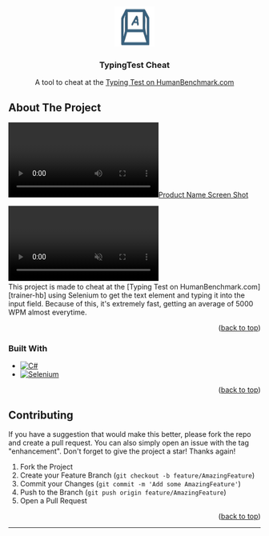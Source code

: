 <a name="readme-top"></a>


<!-- PROJECT LOGO -->
<br />
<div align="center">
  <a href="https://github.com/layth49/TypingTest-HB">
    <img src="assets/logo.png" alt="Logo" width="80" height="80">
  </a>

<h3 align="center">TypingTest Cheat</h3>

  <p align="center">
    A tool to cheat at the <a href="https://humanbenchmark.com/tests/typing">Typing Test on HumanBenchmark.com</a>
  </p>
</div>


<!-- ABOUT THE PROJECT -->
## About The Project

[![Product Name Screen Shot][product-screenshot]][repo-url]
<div>
    <video loop autoplay muted>
        <source src="assets/showcase.mp4" type="video/mp4">
    </video>
</div>
This project is made to cheat at the [Typing Test on HumanBenchmark.com][trainer-hb] using Selenium to get the text element and typing it into the input field. Because of this, it's extremely fast, getting an average of 5000 WPM almost everytime.

<p align="right">(<a href="#readme-top">back to top</a>)</p>



### Built With

* [![C#][CSharp]][CSharp-url]
* [![Selenium]][Selenium-url]

<p align="right">(<a href="#readme-top">back to top</a>)</p>


<!-- CONTRIBUTING -->
## Contributing

If you have a suggestion that would make this better, please fork the repo and create a pull request. You can also simply open an issue with the tag "enhancement".
Don't forget to give the project a star! Thanks again!

1. Fork the Project
2. Create your Feature Branch (`git checkout -b feature/AmazingFeature`)
3. Commit your Changes (`git commit -m 'Add some AmazingFeature'`)
4. Push to the Branch (`git push origin feature/AmazingFeature`)
5. Open a Pull Request

<p align="right">(<a href="#readme-top">back to top</a>)</p>



<hr />



[Selenium.WebDriver]: https://www.nuget.org/packages/Selenium.WebDriver

[product-screenshot]: assets/showcase.mp4

<!-- Product images and URLs -->
[CSharp]: https://img.shields.io/badge/csharp-512BD4?style=for-the-badge&logo=csharp&color=512BD4
[CSharp-url]: https://learn.microsoft.com/en-us/dotnet/csharp/tour-of-csharp/
[Selenium]: https://img.shields.io/badge/selenium-43B02A?style=for-the-badge&logo=selenium&color=000000
[Selenium-url]: https://www.selenium.dev/

[repo-url]: https://github.com/layth49/TypingTest-HB

[trainer-hb]: https://humanbenchmark.com/tests/typing